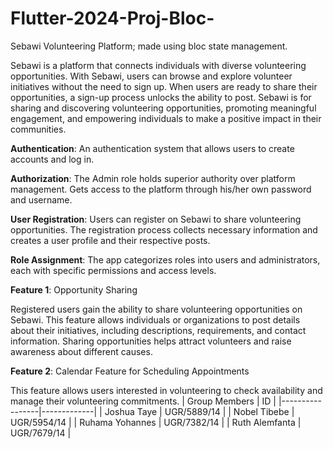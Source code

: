 # Flutter-2024-Proj-Bloc-
Sebawi Volunteering Platform; made using bloc state management. 

Sebawi is a platform that connects individuals with diverse volunteering opportunities. With Sebawi, users can browse and explore volunteer initiatives without the need to sign up. When users are ready to share their opportunities, a sign-up process unlocks the ability to post. Sebawi is for sharing and discovering volunteering opportunities, promoting meaningful engagement, and empowering individuals to make a positive impact in their communities.

**Authentication**: An authentication system that allows users to create accounts and log in.

**Authorization**: The Admin role holds superior authority over platform management. Gets access to the platform through his/her own password and username.

**User Registration**: Users can register on Sebawi to share volunteering opportunities. The registration process collects necessary information and creates a user profile and their respective posts.

**Role Assignment**: The app categorizes roles into users and administrators, each with specific permissions and access levels.

**Feature 1**: Opportunity Sharing

Registered users gain the ability to share volunteering opportunities on Sebawi. This feature allows individuals or organizations to post details about their initiatives, including descriptions, requirements, and contact information. Sharing opportunities helps attract volunteers and raise awareness about different causes.

**Feature 2**: Calendar Feature for Scheduling Appointments

This feature allows users interested in volunteering to check availability and manage their volunteering commitments.
| Group Members   | ID          |
|-----------------|-------------|
| Joshua Taye     | UGR/5889/14 |
| Nobel Tibebe    | UGR/5954/14 |
| Ruhama Yohannes | UGR/7382/14 |
| Ruth Alemfanta  | UGR/7679/14 |
